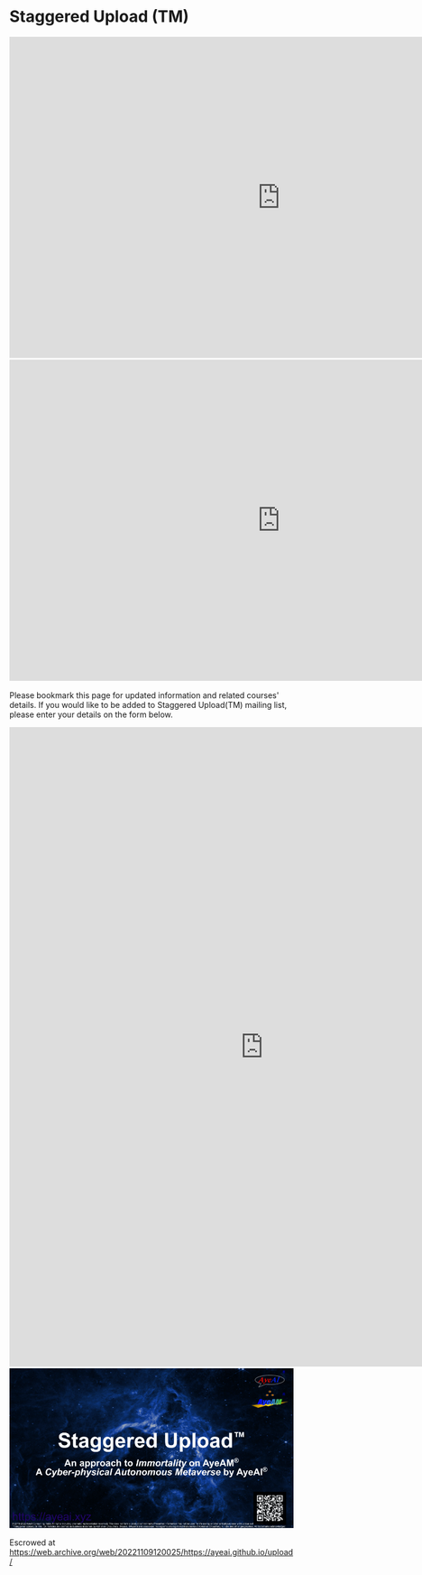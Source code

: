 # Staggered Upload (TM)

<iframe src="https://docs.google.com/presentation/d/e/2PACX-1vTmfHQXBans_iKZrt1seWrINNOhgmbljmZ7JyodKazrw0I1_Cq5gT8aSUs2x2D-V5y2xGtiE5QOo3UU/embed?start=true&loop=true&delayms=2000" frameborder="0" width="960" height="569" allowfullscreen="true" mozallowfullscreen="true" webkitallowfullscreen="true"></iframe>

<iframe src="https://docs.google.com/presentation/d/e/2PACX-1vQfOv3EKfWPwrV_dXd4nZ6Y_S3xLSMbTZp-_FADbag9KnSr14SEKVgx457f712Bl5mXjtc407DoG1Zd/embed?start=true&loop=true&delayms=2000" frameborder="0" width="960" height="569" allowfullscreen="true" mozallowfullscreen="true" webkitallowfullscreen="true"></iframe>

Please bookmark this page for updated information and related courses' details. If you would like to be added to Staggered Upload(TM) mailing list, please enter your details on the form below.

<iframe src="https://docs.google.com/forms/d/e/1FAIpQLSeSQwlc2sbkMUMBWBxJy-u7gKjd4fjsuRsAFnOPEyzYc4XecQ/viewform?embedded=true" width="900" height="1133" frameborder="0" marginheight="0" marginwidth="0"></iframe>

<img src="Staggered Upload.png">

Escrowed at https://web.archive.org/web/20221109120025/https://ayeai.github.io/upload/

